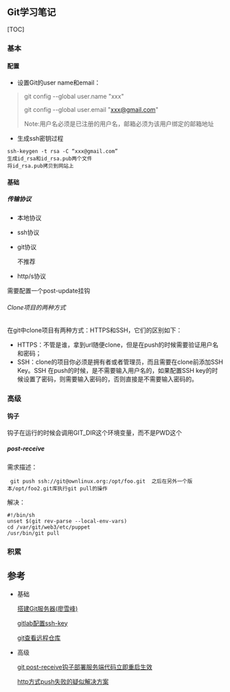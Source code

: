 ## Git学习笔记

[TOC]

### 基本

#### 配置

- 设置Git的user name和email：

> git config --global user.name "xxx"  
>
> git config --global user.email "xxx@gmail.com"  
>
> Note:用户名必须是已注册的用户名，邮箱必须为该用户绑定的邮箱地址

- 生成ssh密钥过程

```
ssh-keygen -t rsa -C “xxx@gmail.com” 
生成id_rsa和id_rsa.pub两个文件
将id_rsa.pub拷贝到网站上
```

#### 基础

##### 传输协议

- 本地协议
- ssh协议
- git协议

  不推荐

- http/s协议

需要配置一个post-update挂钩

###### Clone项目的两种方式

在git中clone项目有两种方式：HTTPS和SSH，它们的区别如下：

- HTTPS：不管是谁，拿到url随便clone，但是在push的时候需要验证用户名和密码；
- SSH：clone的项目你必须是拥有者或者管理员，而且需要在clone前添加SSH Key。SSH 在push的时候，是不需要输入用户名的，如果配置SSH key的时候设置了密码，则需要输入密码的，否则直接是不需要输入密码的。

### 高级

#### 钩子

钩子在运行的时候会调用GIT_DIR这个环境变量，而不是PWD这个

##### post-receive

需求描述：

```
 git push ssh://git@ownlinux.org:/opt/foo.git  之后在另外一个版本/opt/foo2.git库执行git pull的操作
```

解决：

```
#!/bin/sh
unset $(git rev-parse --local-env-vars)
cd /var/git/web3/etc/puppet
/usr/bin/git pull
```

### 积累



## 参考

- 基础

  [搭建Git服务器(廖雪峰)](https://www.liaoxuefeng.com/wiki/0013739516305929606dd18361248578c67b8067c8c017b000/00137583770360579bc4b458f044ce7afed3df579123eca000)

  [gitlab配置ssh-key](http://blog.csdn.net/breeze_life/article/details/45868045)

  [git查看远程仓库](http://blog.csdn.net/wanghuihui02/article/details/48155627)

- 高级

  [git post-receive钩子部署服务端代码立即重启生效](https://yq.aliyun.com/ziliao/25682)

  [http方式push失败的疑似解决方案](https://stackoverflow.com/questions/25312542/git-push-to-nginxgit-http-backend-error-cannot-access-url-http-return-code-2)